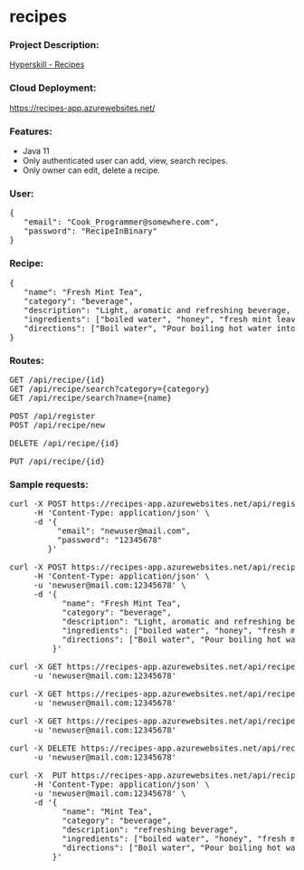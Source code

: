 # recipes

### Project Description:
[Hyperskill - Recipes](https://hyperskill.org/projects/180)

### Cloud Deployment:
https://recipes-app.azurewebsites.net/


### Features:
- Java 11
- Only authenticated user can add, view, search recipes.
- Only owner can edit, delete a recipe.

### User:
<pre>
{
   "email": "Cook_Programmer@somewhere.com",
   "password": "RecipeInBinary"
}
</pre>

### Recipe:
<pre>
{
   "name": "Fresh Mint Tea",
   "category": "beverage",
   "description": "Light, aromatic and refreshing beverage, ...",
   "ingredients": ["boiled water", "honey", "fresh mint leaves"],
   "directions": ["Boil water", "Pour boiling hot water into a mug", "Add fresh mint leaves", "Mix and let the mint leaves seep for 3-5 minutes", "Add honey and mix again"]
}
</pre>

### Routes:
<pre>
GET /api/recipe/{id}
GET /api/recipe/search?category={category}
GET /api/recipe/search?name={name}

POST /api/register
POST /api/recipe/new

DELETE /api/recipe/{id}

PUT /api/recipe/{id}
</pre>

### Sample requests:
<pre>
curl -X POST https://recipes-app.azurewebsites.net/api/register \
     -H 'Content-Type: application/json' \
     -d '{
          "email": "newuser@mail.com",
          "password": "12345678"
        }'

curl -X POST https://recipes-app.azurewebsites.net/api/recipe/new \
     -H 'Content-Type: application/json' \
     -u 'newuser@mail.com:12345678' \
     -d '{
           "name": "Fresh Mint Tea",
           "category": "beverage",
           "description": "Light, aromatic and refreshing beverage, ...",
           "ingredients": ["boiled water", "honey", "fresh mint leaves"],
           "directions": ["Boil water", "Pour boiling hot water into a mug", "Add fresh mint leaves", "Mix and let the mint leaves seep for 3-5 minutes", "Add honey and mix again"]
         }'

curl -X GET https://recipes-app.azurewebsites.net/api/recipe/11 \
     -u 'newuser@mail.com:12345678'

curl -X GET https://recipes-app.azurewebsites.net/api/recipe/search?category=beverage \
     -u 'newuser@mail.com:12345678'

curl -X GET https://recipes-app.azurewebsites.net/api/recipe/search?name=Fresh%20Mint%20Tea \
     -u 'newuser@mail.com:12345678'

curl -X DELETE https://recipes-app.azurewebsites.net/api/recipe/10 \
     -u 'newuser@mail.com:12345678'

curl -X  PUT https://recipes-app.azurewebsites.net/api/recipe/11 \
     -H 'Content-Type: application/json' \
     -u 'newuser@mail.com:12345678' \
     -d '{
           "name": "Mint Tea",
           "category": "beverage",
           "description": "refreshing beverage",
           "ingredients": ["boiled water", "honey", "fresh mint leaves"],
           "directions": ["Boil water", "Pour boiling hot water into a mug", "Add fresh mint leaves", "Mix and let the mint leaves seep for 3-5 minutes", "Add honey and mix again"]
         }'
</pre>
